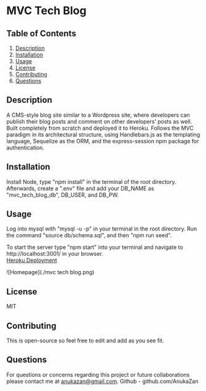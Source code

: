 # MVC Tech Blog

## Table of Contents
1. [Description](#description)
2. [Installation](#installation)
3. [Usage](#usage)
4. [License](#license)
5. [Contributing](#contributing)
6. [Questions](#questions)

## Description
A CMS-style blog site similar to a Wordpress site, where developers can publish their blog posts and comment on other developers’ posts as well. 
Built completely from scratch and deployed it to Heroku. Follows the MVC paradigm in its architectural structure, using Handlebars.js as the templating language, Sequelize as the ORM, and the express-session npm package for authentication.

## Installation
Install Node, type "npm install" in the terminal of the root directory.
Afterwards, create a ".env" file and add your DB_NAME as "mvc_tech_blog_db", DB_USER, and DB_PW.

## Usage
Log into mysql with "mysql -u <mysql username> -p"  in your terminal in the root directory. Run the command "source db/schema.sql", and then "npm run seed".

To start the server type "npm start" into your terminal and navigate to http://localhost:3001/ in your browser.  
[Heroku Deployment](https://protected-journey-29022.herokuapp.com/)

![Homepage](./mvc tech blog.png)

## License
MIT

## Contributing
This is open-source so feel free to edit and add as you see fit.

## Questions
For questions or concerns regarding this project or future collaborations please contact me at anukazan@gmail.com.
Github - github.com/AnukaZan
